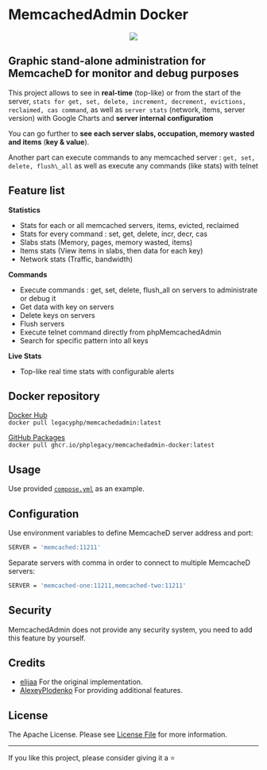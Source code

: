 # MemcachedAdmin Docker

<p align="center"><a href="https://github.com/phplegacy/memcachedadmin-docker"><img src="https://github.com/phplegacy/memcachedadmin-docker/raw/master/docs/interface.png"></a></p>

## Graphic stand-alone administration for MemcacheD for monitor and debug purposes

This project allows to see in **real-time** (top-like) or from the start of the server, `stats for get, set, delete, increment, decrement, evictions, reclaimed, cas command`, as well as `server stats` (network, items, server version) with Google Charts and **server internal configuration**

You can go further to **see each server slabs, occupation, memory wasted and items** (**key & value**).

Another part can execute commands to any memcached server : `get, set, delete, flush\_all` as well as execute any commands (like stats) with telnet

## Feature list

**Statistics**
 - Stats for each or all memcached servers, items, evicted, reclaimed
 - Stats for every command : set, get, delete, incr, decr, cas
 - Slabs stats (Memory, pages, memory wasted, items)
 - Items stats (View items in slabs, then data for each key)
 - Network stats (Traffic, bandwidth)

**Commands**
 - Execute commands : get, set, delete, flush_all on servers to administrate or debug it
 - Get data with key on servers
 - Delete keys on servers
 - Flush servers
 - Execute telnet command directly from phpMemcachedAdmin
 - Search for specific pattern into all keys

**Live Stats**
 - Top-like real time stats with configurable alerts

## Docker repository
[Docker Hub](https://hub.docker.com/r/legacyphp/memcachedadmin)  
`docker pull legacyphp/memcachedadmin:latest`

[GitHub Packages](https://github.com/phplegacy/memcachedadmin-docker/pkgs/container/memcachedadmin-docker)  
`docker pull ghcr.io/phplegacy/memcachedadmin-docker:latest`

## Usage

Use provided [`compose.yml`](https://github.com/phplegacy/memcachedadmin-docker/blob/master/compose.yml) as an example.

## Configuration

Use environment variables to define MemcacheD server address and port:
```sh
SERVER = 'memcached:11211'
```

Separate servers with comma in order to connect to multiple MemcacheD servers:
```sh
SERVER = 'memcached-one:11211,memcached-two:11211'
```

## Security ##

MemcachedAdmin does not provide any security system, you need to add this feature by yourself.

## Credits

- [elijaa](https://github.com/elijaa/phpmemcachedadmin) For the original implementation.
- [AlexeyPlodenko](https://github.com/AlexeyPlodenko/phpmemcachedadmin) For providing additional features.

## License

The Apache License. Please see [License File](https://github.com/phplegacy/memcachedadmin-docker/blob/master/LICENSE) for more information.

---
If you like this project, please consider giving it a ⭐
